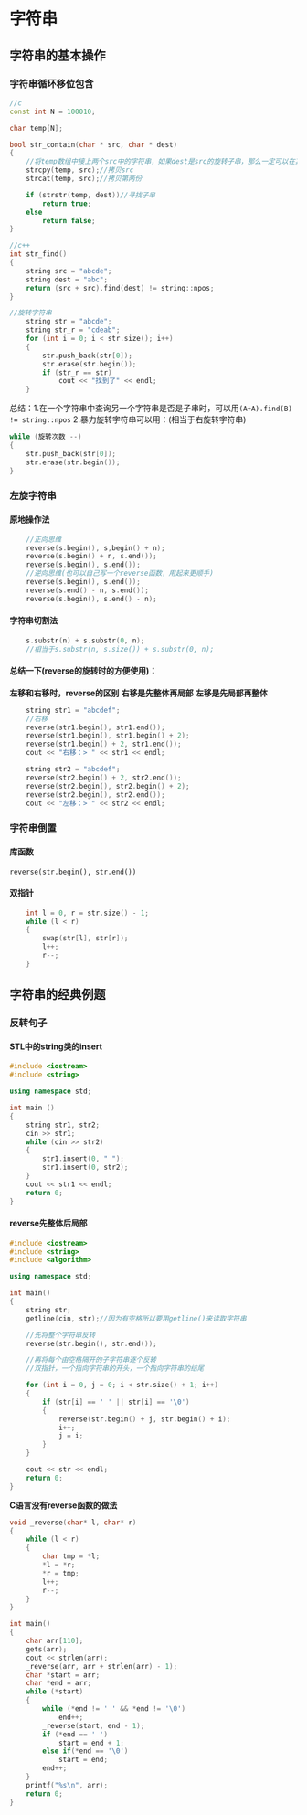 # 字符串

## 字符串的基本操作

### 字符串循环移位包含

```cpp
//c
const int N = 100010;

char temp[N];

bool str_contain(char * src, char * dest)
{
	//将temp数组中接上两个src中的字符串，如果dest是src的旋转子串，那么一定可以在其中找到
	strcpy(temp, src);//拷贝src
	strcat(temp, src);//拷贝第两份

	if (strstr(temp, dest))//寻找子串
		return true;
	else
		return false;
}

//c++
int str_find()
{
	string src = "abcde";
	string dest = "abc";
	return (src + src).find(dest) != string::npos;
}

//旋转字符串
	string str = "abcde";
	string str_r = "cdeab";
	for (int i = 0; i < str.size(); i++)
	{
		str.push_back(str[0]);
		str.erase(str.begin());
		if (str_r == str)
			cout << "找到了" << endl;
	}
```
总结：1.在一个字符串中查询另一个字符串是否是子串时，可以用`(A+A).find(B) != string::npos`
2.暴力旋转字符串可以用：(相当于右旋转字符串)

```cpp
while (旋转次数 --)
{
	str.push_back(str[0]);
	str.erase(str.begin());
}
```

### 左旋字符串

#### 原地操作法
```cpp
    //正向思维
    reverse(s.begin(), s,begin() + n);
    reverse(s.begin() + n, s.end());
    reverse(s.begin(), s.end());
    //逆向思维(也可以自己写一个reverse函数，用起来更顺手)
    reverse(s.begin(), s.end());
    reverse(s.end() - n, s.end());
    reverse(s.begin(), s.end() - n);

```
#### 字符串切割法
```cpp
	s.substr(n) + s.substr(0, n);
	//相当于s.substr(n, s.size()) + s.substr(0, n);
```
#### 总结一下(reverse的旋转时的方便使用)：
**左移和右移时，reverse的区别**
		**右移是先整体再局部**
		**左移是先局部再整体**

```cpp
	string str1 = "abcdef";
	//右移
	reverse(str1.begin(), str1.end());
	reverse(str1.begin(), str1.begin() + 2);
	reverse(str1.begin() + 2, str1.end());
	cout << "右移：> " << str1 << endl;

	string str2 = "abcdef";
	reverse(str2.begin() + 2, str2.end());
	reverse(str2.begin(), str2.begin() + 2);
	reverse(str2.begin(), str2.end());
	cout << "左移：> " << str2 << endl;
```
### 字符串倒置
#### 库函数
`reverse(str.begin(), str.end())`
#### 双指针
```cpp
	int l = 0, r = str.size() - 1;
	while (l < r)
	{
		swap(str[l], str[r]);
		l++;
		r--;
	}
```

## 字符串的经典例题

### 反转句子

#### STL中的string类的insert
```cpp
#include <iostream>
#include <string>

using namespace std;

int main ()
{
	string str1, str2;
	cin >> str1;
	while (cin >> str2)
	{
		str1.insert(0, " ");
		str1.insert(0, str2);
	}
	cout << str1 << endl;
	return 0;
}
```

#### reverse先整体后局部
```cpp
#include <iostream>
#include <string>
#include <algorithm>

using namespace std;

int main()
{
	string str;
	getline(cin, str);//因为有空格所以要用getline()来读取字符串

	//先将整个字符串反转
	reverse(str.begin(), str.end());

	//再将每个由空格隔开的子字符串逐个反转
	//双指针，一个指向字符串的开头，一个指向字符串的结尾

	for (int i = 0, j = 0; i < str.size() + 1; i++)
	{
		if (str[i] == ' ' || str[i] == '\0')
		{
			reverse(str.begin() + j, str.begin() + i);
			i++;
			j = i;
		}
	}

	cout << str << endl;
	return 0;
}
```
**C语言没有reverse函数的做法**

```c
void _reverse(char* l, char* r)
{
	while (l < r)
	{
		char tmp = *l;
		*l = *r;
		*r = tmp;
		l++;
		r--;
	}
}

int main()
{
	char arr[110];
	gets(arr);
	cout << strlen(arr);
	_reverse(arr, arr + strlen(arr) - 1);
	char *start = arr;
	char *end = arr;
	while (*start)
	{
		while (*end != ' ' && *end != '\0')
			end++;
		_reverse(start, end - 1);
		if (*end == ' ')
			start = end + 1;
		else if(*end == '\0')
			start = end;
		end++;
	}
	printf("%s\n", arr);
	return 0;
}
```
